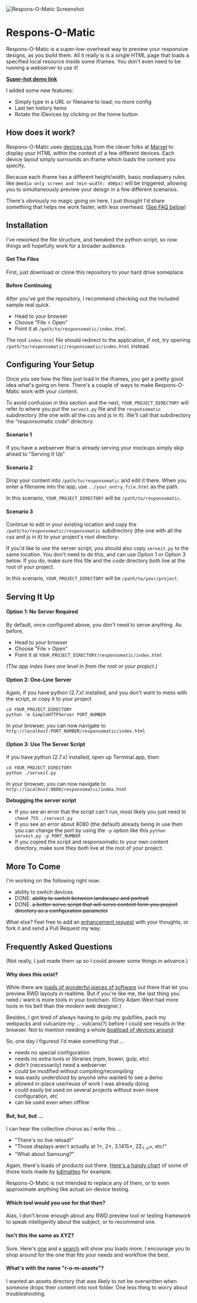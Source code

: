 ![Respons-O-Matic Screenshot](https://dl.dropboxusercontent.com/u/18132950/respons-o-matic.png)

# Respons-O-Matic

Respons-O-Matic is a super-low-overhead way to preview your responsive designs, as you build them. All it really is is a single HTML page that loads a specified local resource inside some iframes. You don't even need to be running a webserver to use it!

**[Super-hot demo link](https://benjaminlistwon.com/demo/responsomatic/)**

I added some new features:

* Simply type in a URL or filename to load; no more config
* Last ten history items
* Rotate the iDevices by clicking on the home button


## How does it work?

Respons-O-Matic uses [devices.css](http://marvelapp.github.io/devices.css/) from the clever folks at [Marvel](https://marvelapp.com) to display your HTML within the context of a few different devices. Each device layout simply surrounds an iframe which loads the content you specify. 

Because each iframe has a different height/width, basic mediaquery rules like `@media only screen and (min-width: 400px)` will be triggered, allowing you to simultaneously preview your deisgn in a few different scenarios.

There's obviously no magic going on here, I just thought I'd share something that helps me work faster, with less overhead. ([See FAQ below](#faq))

## Installation

I've reworked the file structure, and tweaked the python script, so now things will hopefully work for a broader audience.

#### Get The Files

First, just download or clone this repository to your hard drive someplace.

#### Before Continuing

After you've got the repository, I recommend checking out the included sample real quick.

* Head to your browser
* Choose "File > Open"
* Point it at `/path/to/responsomatic/index.html`. 

The root `index.html` file should redirect to the application, if not, try opening `/path/to/responsomatic/responsomatic/index.html` instead. 

## Configuring Your Setup

Once you see how the files just load in the iframes, you get a pretty good idea what's going on here. There's a couple of ways to make Respons-O-Matic work with your content.

To avoid confusion in this section and the next, `YOUR_PROJECT_DIRECTORY` will refer to where you put the `serveit.py` file and the `responsomatic` subdirectory (the one with all the css and js in it). We'll call that subdirectory the "responsomatic code" directory.


#### Scenario 1 
If you have a webserver that is already serving your mockups simply skip ahead to "Serving It Up"

#### Scenario 2
Drop your content into `/path/to/responsomatic` and edit it there. When you enter a filename into the app, use `../your_entry_file.html` as the path.

In this scenario, `YOUR_PROJECT_DIRECTORY` will be `/path/to/responsomatic`.

#### Scenario 3
Continue to edit in your existing location and copy the `/path/to/responsomatic/responsomatic` subdirectory (the one with all the css and js in it) to your project's root directory. 

If you'd like to use the server script, you should also copy `serveit.py` to the same location. You don't need to do this, and can use Option 1 or Option 3 below. If you do, make sure this file and the code directory _both_ live at the root of your project. 

In this scenario, `YOUR_PROJECT_DIRECTORY` will be `/path/to/your/project`.


## Serving It Up

#### Option 1: No Server Required
By default, once configured above, you don't need to serve anything. As before,

* Head to your browser
* Choose "File > Open"
* Point it at `YOUR_PROJECT_DIRECTORY/responsomatic/index.html`

_(The app index lives one level in from the root or your project.)_


#### Option 2: One-Line Server
Again, if you have python (2.7.x) installed, and you don't want to mess with the script, or copy it to your project

```
cd YOUR_PROJECT_DIRECTORY
python -m SimpleHTTPServer PORT_NUMBER
```

In your browser, you can now navigate to `http://localhost:PORT_NUMBER/responsomatic/index.html`


#### Option 3: Use The Server Script
If you have python (2.7.x) installed, open up Terminal.app, then:

```
cd YOUR_PROJECT_DIRECTORY
python ./serveit.py
```

In your browser, you can now navigate to `http://localhost:8080/responsomatic/index.html`

**Debugging the server script**

* If you see an error that the script can't run, most likely you just need to `chmod 755 ./serveit.py`
* If you see an error about 8080 (the default) already being in use then you can change the port by using the `-p` option like this `python serveit.py -p PORT_NUMBER`
* If you copied the script and responsomatic to your own content directory, make sure they _both_ live at the root of your project. 



## More To Come

I'm working on the following right now:

* ability to switch devices
* DONE: <strike>ability to switch between landscape and portrait</strike>
* DONE: <strike>a better serve script that will serve content form you project directory as a configuration parameter</strike>

What else? Feel free to add an [enhancement request](https://github.com/BenjaminListwon/responsomatic/issues) with your thoughts, or fork it and send a Pull Request my way.


<a name="faq"></a>

## Frequently Asked Questions

(Not really, I just made them up so I could answer some things in advance.)

#### Why does this exist?

While there are [loads of wonderful pieces of software](http://www.hongkiat.com/blog/rwd-tools/#testing) out there that let you preview RWD layouts in realtime. But if you're like me, the last thing you need / want is more tools in your toolchain. (Only Adam West had more tools in his belt than the modern web designer.) 

Besides, I got tired of always having to gulp my gulpfiles, pack my webpacks and vulcanize my &hellip; vulcans(?) before I could see results in the browser. Not to mention needing a whole [boatload of devices around](http://www.html5rocks.com/static/images/screenshots/crossdevice/image16.gif)

So, one day I figuresd I'd make something that &hellip;

* needs no special configuration
* needs no extra tools or libraries (npm, bower, gulp, etc)
* didn't (necessarily) need a webserver
* could be modified without compiling/recompiling
* was easily understood by anyone who wanted to see a demo
* allowed in-place use/reuse of work I was already doing
* could easily be used on several projects without even more configuration, etc
* can be used even when offline


#### But, but, but &hellip;

I can hear the collective chorus as I write this &hellip; 

* "There's no live reload!"
* "Those displays aren't actually at 1&times;, 2&times;, 3.1415&times;, 2&Sigma;<sub>1..n</sub>&times;, etc!"
* "What about Samsung?"

Again, there's loads of products out there. [Here's a handy chart](http://enigmatic-tor-1148.herokuapp.com/) of some of those tools made by [kdimatteo](https://github.com/kdimatteo) for example. 

Respons-O-Matic is not intended to replace any of them, or to even approximate anything like actual on-device testing.


#### Which tool would you use for that then?

Alas, I don't know enough about any RWD preview tool or testing framework to speak intelligently about the subject, or to recommend one. 


#### Isn't this the same as XYZ?

Sure. Here's [one](https://github.com/mattkersley/Responsive-Design-Testing) and a [search](https://www.google.com/webhp?#newwindow=1&q=responsive+design+testing) will show you loads more. I encourage you to shop around for the one that fits your needs and workflow the best.

#### What's with the name "r-o-m-assets"?

I wanted an assets directory that was likely to not be overwritten when someone drops their content into root folder. One less thing to worry about troubleshooting.

